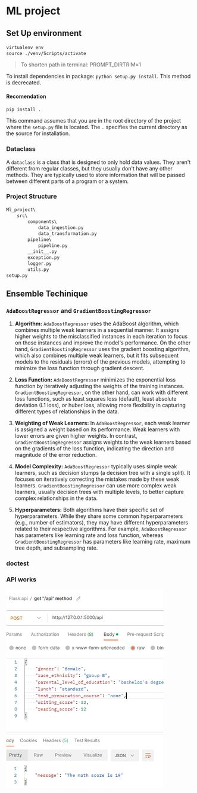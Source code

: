 # ML project

## Set Up environment
```
virtualenv env
source ./venv/Scripts/activate
```
> To shorten path in terminal: PROMPT_DIRTRIM=1

To install dependencies in package: `python setup.py install`. This method is decrecated.

#### Recomendation
```
pip install .
```
This command assumes that you are in the root directory of the project where the `setup.py` file is located. The `.` specifies the current directory as the source for installation.

### Dataclass
A `dataclass` is a class that is designed to only hold data values. They aren't different from regular classes, but they usually don't have any other methods. They are typically used to store information that will be passed between different parts of a program or a system.

### Project Structure
```
Ml_project\
    src\
        components\
            data_ingestion.py
            data_transformation.py
        pipeline\
            pipeline.py
        __init__.py
        exception.py
        logger.py
        utils.py
setup.py
```

## Ensemble Techinique
### `AdaBoostRegressor` and `GradientBoostingRegressor`
1. **Algorithm:** `AdaBoostRegressor` uses the AdaBoost algorithm, which combines multiple weak learners in a sequential manner. It assigns higher weights to the misclassified instances in each iteration to focus on those instances and improve the model's performance. On the other hand, `GradientBoostingRegressor` uses the gradient boosting algorithm, which also combines multiple weak learners, but it fits subsequent models to the residuals (errors) of the previous models, attempting to minimize the loss function through gradient descent.

2. **Loss Function:** `AdaBoostRegressor` minimizes the exponential loss function by iteratively adjusting the weights of the training instances. `GradientBoostingRegressor`, on the other hand, can work with different loss functions, such as least squares loss (default), least absolute deviation (L1 loss), or huber loss, allowing more flexibility in capturing different types of relationships in the data.

3. **Weighting of Weak Learners:** In `AdaBoostRegressor`, each weak learner is assigned a weight based on its performance. Weak learners with lower errors are given higher weights. In contrast, `GradientBoostingRegressor` assigns weights to the weak learners based on the gradients of the loss function, indicating the direction and magnitude of the error reduction.

4. **Model Complexity:** `AdaBoostRegressor` typically uses simple weak learners, such as decision stumps (a decision tree with a single split). It focuses on iteratively correcting the mistakes made by these weak learners. `GradientBoostingRegressor` can use more complex weak learners, usually decision trees with multiple levels, to better capture complex relationships in the data.

5. **Hyperparameters:** Both algorithms have their specific set of hyperparameters. While they share some common hyperparameters (e.g., number of estimators), they may have different hyperparameters related to their respective algorithms. For example, `AdaBoostRegressor` has parameters like learning rate and loss function, whereas `GradientBoostingRegressor` has parameters like learning rate, maximum tree depth, and subsampling rate.


### doctest

### API works
<img src="api_work.PNG" alt="api form postman" />